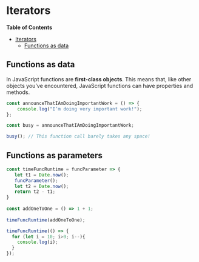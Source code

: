 # Iterators

<!-- markdown-toc start - Don't edit this section. Run M-x markdown-toc-refresh-toc -->
**Table of Contents**

- [Iterators](#iterators)
    - [Functions as data](#functions-as-data)

<!-- markdown-toc end -->


## Functions as data

In JavaScript functions are **first-class objects**. This means that, like other objects you’ve encountered, JavaScript functions can have properties and methods.

```javascript
const announceThatIAmDoingImportantWork = () => {
    console.log("I’m doing very important work!");
};

const busy = announceThatIAmDoingImportantWork;

busy(); // This function call barely takes any space!
```
## 

## Functions as parameters


```javascript
const timeFuncRuntime = funcParameter => {
   let t1 = Date.now();
   funcParameter();
   let t2 = Date.now();
   return t2 - t1;
}
 
const addOneToOne = () => 1 + 1;
 
timeFuncRuntime(addOneToOne);
```

```javascript
timeFuncRuntime(() => {
  for (let i = 10; i>0; i--){
    console.log(i);
  }
});
```
